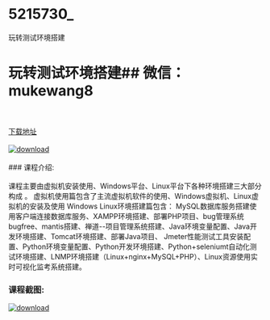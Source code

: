 # 5215730_
玩转测试环境搭建
# 玩转测试环境搭建## 微信：mukewang8
<br/></br>[下载地址](http://www.36tz.cn/article/5215730 "下载地址")
<br/></br>[![download](http://36tz.cn/muke_img/2020_10_2-53.png "下载地址")](http://www.36tz.cn/article/5215730 "下载地址")
<br/></br>### 课程介绍:<br/></br>课程主要由虚拟机安装使用、Windows平台、Linux平台下各种环境搭建三大部分构成 。
虚拟机使用篇包含了主流虚拟机软件的使用、Windows虚拟机、Linux虚拟机的安装及使用 Windows
Linux环境搭建篇包含：
MySQL数据库服务搭建使用客户端连接数据库服务、XAMPP环境搭建、部署PHP项目、bug管理系统bugfree、mantis搭建、禅道--项目管理系统搭建、Java环境变量配置、Java开发环境搭建、Tomcat环境搭建、部署Java项目、 Jmeter性能测试工具安装配置、Python环境变量配置、Python开发环境搭建、Python+seleniumt自动化测试环境搭建、LNMP环境搭建（Linux+nginx+MySQL+PHP）、Linux资源使用实时可视化监考系统搭建。

### 课程截图:
[![download](http://36tz.cn/muke_img/2020_10_1-57.png "下载地址")](http://www.36tz.cn/article/5215730 "下载地址")

